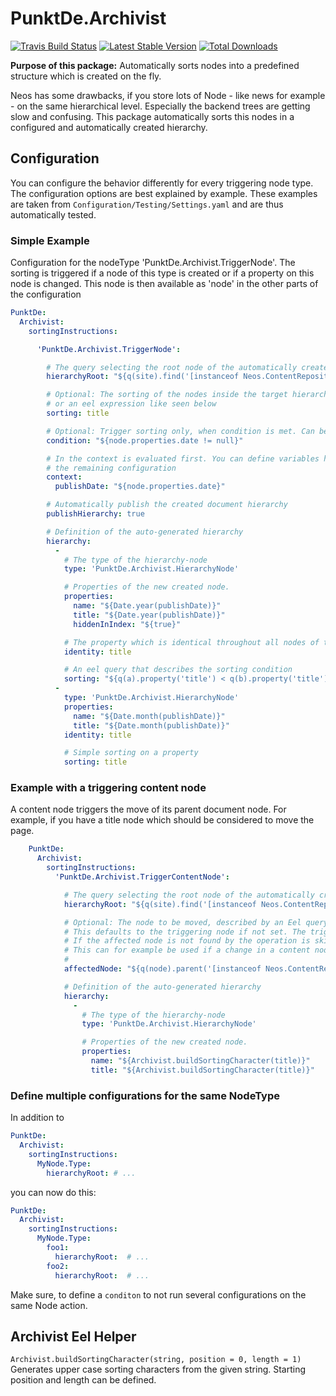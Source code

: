 # PunktDe.Archivist

[![Travis Build Status](https://travis-ci.org/punktDe/archivist.svg?branch=master)](https://travis-ci.org/punktDe/archivist) [![Latest Stable Version](https://poser.pugx.org/punktde/archivist/v/stable)](https://packagist.org/packages/punktde/archivist) [![Total Downloads](https://poser.pugx.org/punktde/archivist/downloads)](https://packagist.org/packages/punktde/archivist)

**Purpose of this package:** Automatically sorts nodes into a predefined structure which is created on the fly.

Neos has some drawbacks, if you store lots of Node - like news for example - on the same hierarchical level.
Especially the backend trees are getting slow and confusing. This package automatically sorts this nodes in a configured and
automatically created hierarchy.

## Configuration

You can configure the behavior differently for every triggering node type. The configuration options
are best explained by example. These examples are taken from ``Configuration/Testing/Settings.yaml``
and are thus automatically tested.

### Simple Example

Configuration for the nodeType 'PunktDe.Archivist.TriggerNode'. The sorting is triggered if a
node of this type is created or if a property on this node is changed. This node is then
available as 'node' in the other parts of the configuration

```yaml
PunktDe:
  Archivist:
    sortingInstructions:

      'PunktDe.Archivist.TriggerNode':

        # The query selecting the root node of the automatically created hierarchy
        hierarchyRoot: "${q(site).find('[instanceof Neos.ContentRepository.Testing:Page]').get(0)}"

        # Optional: The sorting of the nodes inside the target hierarchy. Can be the name of a property
        # or an eel expression like seen below
        sorting: title

        # Optional: Trigger sorting only, when condition is met. Can be used to make sure that required properties are set as expected.
        condition: "${node.properties.date != null}"

        # In the context is evaluated first. You can define variables here which you can use in
        # the remaining configuration
        context:
          publishDate: "${node.properties.date}"

        # Automatically publish the created document hierarchy
        publishHierarchy: true

        # Definition of the auto-generated hierarchy
        hierarchy:
          -
            # The type of the hierarchy-node
            type: 'PunktDe.Archivist.HierarchyNode'

            # Properties of the new created node.
            properties:
              name: "${Date.year(publishDate)}"
              title: "${Date.year(publishDate)}"
              hiddenInIndex: "${true}"

            # The property which is identical throughout all nodes of this level
            identity: title

            # An eel query that describes the sorting condition
            sorting: "${q(a).property('title') < q(b).property('title')}"
          -
            type: 'PunktDe.Archivist.HierarchyNode'
            properties:
              name: "${Date.month(publishDate)}"
              title: "${Date.month(publishDate)}"
            identity: title

            # Simple sorting on a property
            sorting: title
```

### Example with a triggering content node

A content node triggers the move of its parent document node. For example, if you have a
title node which should be considered to move the page.

```yaml
    PunktDe:
      Archivist:
        sortingInstructions:
          'PunktDe.Archivist.TriggerContentNode':

            # The query selecting the root node of the automatically created hierarchy
            hierarchyRoot: "${q(site).find('[instanceof Neos.ContentRepository.Testing:Page]').get(0)}"

            # Optional: The node to be moved, described by an Eel query.
            # This defaults to the triggering node if not set. The triggering node is available as "node".
            # If the affected node is not found by the operation is skipped.
            # This can for example be used if a change in a content node should move its parent document node
            #
            affectedNode: "${q(node).parent('[instanceof Neos.ContentRepository.Testing:Document]').get(0)}"

            # Definition of the auto-generated hierarchy
            hierarchy:
              -
                # The type of the hierarchy-node
                type: 'PunktDe.Archivist.HierarchyNode'

                # Properties of the new created node.
                properties:
                  name: "${Archivist.buildSortingCharacter(title)}"
                  title: "${Archivist.buildSortingCharacter(title)}"
```

### Define multiple configurations for the same NodeType

In addition to

```yaml
PunktDe:
  Archivist:
    sortingInstructions:
      MyNode.Type:
        hierarchyRoot: # ...
```

you can now do this:

```yaml
PunktDe:
  Archivist:
    sortingInstructions:
      MyNode.Type:
        foo1:
          hierarchyRoot:  # ...
        foo2:
          hierarchyRoot:  # ...
```
Make sure, to define a `conditon` to not run several configurations on the same Node action.

## Archivist Eel Helper

`Archivist.buildSortingCharacter(string, position = 0, length = 1)` Generates upper case sorting characters from the given string. Starting position and length can be defined.
